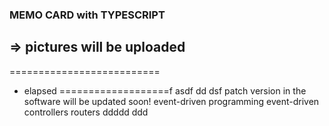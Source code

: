 ### MEMO CARD with TYPESCRIPT
=> pictures will be uploaded
--------------------------
==========================
- elapsed
===================f
asdf
dd
dsf
patch version in the software  will be updated soon!
event-driven programming
event-driven
controllers
routers
ddddd
ddd

